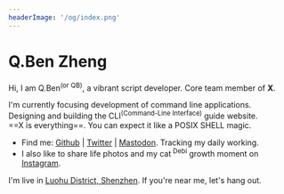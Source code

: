 ```yaml
---
headerImage: '/og/index.png'
---
```


<h1 class="text-linear">Q.Ben Zheng</h1>

Hi, I am Q.Ben<sup>(or QB)</sup>, a vibrant script developer. Core team member of **X**.


I'm currently focusing development of command line applications.<br>
Designing and building the CLI<sup>(Command-Line Interface)</sup> guide website.<br>
==X is everything==. You can expect it like a POSIX SHELL magic.

<div class="w-50px my-8 mx-auto border-t border-c-border"/>

- Find me: [Github](https://github.com/Zhengqbbb) | [Twitter](https://twitter.com/zhengqbbb) | [Mastodon](https://mas.to/@qbb). Tracking my daily working.
- I also like to share life photos and my cat<sup> Debi</sup> growth moment on [Instagram](https://www.instagram.com/qbqiubin/).

I'm live in [Luohu District, Shenzhen](https://www.google.com/maps/place/Luohu+District,+Shenzhen,+Guangdong+Province,+China/@22.5714604,114.1083405,13z/data=!4m13!1m7!3m6!1s0x3403f56281e978c3:0x3f81202fd3e54b98!2sLuohu+District,+Shenzhen,+Guangdong+Province,+China!3b1!8m2!3d22.5483599!4d114.13166!3m4!1s0x3403f56281e978c3:0x3f81202fd3e54b98!8m2!3d22.5483599!4d114.13166). If you're near me, let's hang out.

<XBar />
